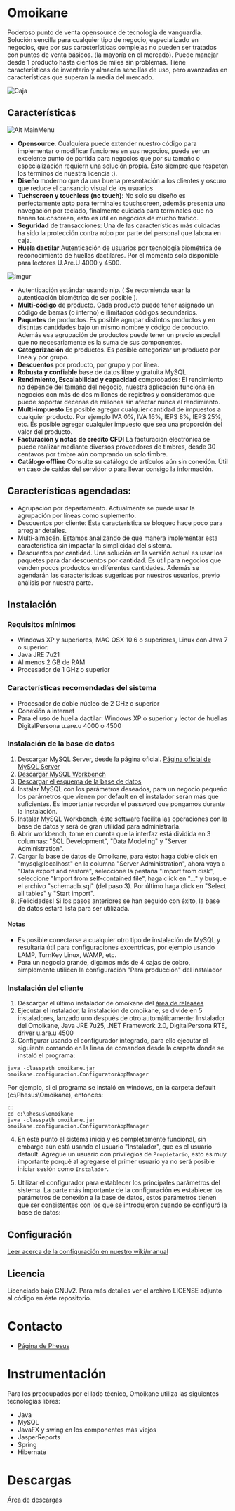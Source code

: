 Omoikane
========

Poderoso punto de venta opensource de tecnología de vanguardia. Solución sencilla para cualquier tipo de negocio, especializado en negocios, que por sus características complejas no pueden ser tratados con puntos de venta básicos. (la mayoría en el mercado). Puede manejar desde 1 producto hasta cientos de miles sin problemas. Tiene características de inventario y almacén sencillas de uso, pero avanzadas en características que superan la media del mercado.

![Caja](http://i.imgur.com/JHh7C0f.png)

## Características
![Alt MainMenu](https://github.com/Phesus/Omoikane/raw/gh-pages/images/SS-MainMenu-2013-06-20.png)
- __Opensource__. Cualquiera puede extender nuestro código para implementar o modificar funciones en sus negocios, puede ser un excelente punto de partida para negocios que por su tamaño o especialización requiern una solución propia. Ésto siempre que respeten los términos de nuestra licencia :).
- __Diseño__ moderno que da una buena presentación a los clientes y oscuro que reduce el cansancio visual de los usuarios
- __Tuchscreen y touchless (no touch)__: No solo su diseño es perfectamente apto para terminales touchscreen, además presenta una navegación por teclado, finalmente cuidada para terminales que no tienen touchscreen, ésto es útil en negocios de mucho tráfico.
- __Seguridad__ de transacciones: Una de las características más cuidadas ha sido la protección contra robo por parte del personal que labora en caja.
- __Huela dactilar__ Autenticación de usuarios por tecnología biométrica de reconocimiento de huellas dactilares. Por el momento solo disponible para lectores U.Are.U 4000 y 4500.

![Imgur](http://i.imgur.com/08IbsmI.png)
- Autenticación estándar usando nip. ( Se recomienda usar la autenticación biométrica de ser posible ).
- __Multi-código__ de producto. Cada producto puede tener asignado un código de barras (o interno) e ilimitados códigos secundarios.
- __Paquetes__ de productos. Es posible agrupar distintos productos y en distintas cantidades bajo un mismo nombre y código de producto. Además esa agrupación de productos puede tener un precio especial que no necesariamente es la suma de sus componentes.
- __Categorización__ de productos. Es posible categorizar un producto por línea y por grupo. 
- __Descuentos__ por producto, por grupo y por línea. 
- __Robusta y confiable__ base de datos libre y gratuita MySQL. 
- __Rendimiento, Escalabilidad y capacidad__ comprobados: El rendimiento no depende del tamaño del negocio, nuestra aplicación funciona en negocios con más de dos millones de registros y consideramos que puede soportar decenas de millones sin afectar nunca el rendimiento.
- __Multi-impuesto__ Es posible agregar cualquier cantidad de impuestos a cualquier producto. Por ejemplo IVA 0%, IVA 16%, IEPS 8%, IEPS 25%, etc. Es posible agregar cualquier impuesto que sea una proporción del valor del producto.
- __Facturación y notas de crédito CFDI__ La facturación electrónica se puede realizar mediante diversos proveedores de timbres, desde 30 centavos por timbre aún comprando un solo timbre.
- __Catálogo offline__ Consulte su catálogo de artículos aún sin conexión. Útil en caso de caídas del servidor o para llevar consigo la información.

## Características agendadas:
- Agrupación por departamento. Actualmente se puede usar la agrupación por líneas como suplemento.
- Descuentos por cliente: Ésta característica se bloqueo hace poco para arreglar detalles.
- Multi-almacén. Estamos analizando de que manera implementar esta característica sin impactar la simplicidad del sistema.
- Descuentos por cantidad. Una solución en la versión actual es usar los paquetes para dar descuentos por cantidad. Es útil para negocios que venden pocos productos en diferentes cantidades.
Además se agendarán las características sugeridas por nuestros usuarios, previo análisis por nuestra parte.

## Instalación
### Requisitos mínimos
- Windows XP y superiores, MAC OSX 10.6 o superiores, Linux con Java 7 o superior.
- Java JRE 7u21
- Al menos 2 GB de RAM
- Procesador de 1 GHz o superior
### Características recomendadas del sistema
- Procesador de doble núcleo de 2 GHz o superior
- Conexión a internet
- Para el uso de huella dactilar: Windows XP o superior y lector de huellas DigitalPersona u.are.u 4000 o 4500

### Instalación de la base de datos
1. Descargar MySQL Server, desde la página oficial. [Página oficial de MySQL Server](http://dev.mysql.com/downloads/mysql/)
2. [Descargar MySQL Workbench](http://dev.mysql.com/downloads/tools/workbench/)
3. [Descargar el esquema de la base de datos](https://github.com/Phesus/Omoikane/releases/download/4.1.0/schemadb.sql)
4. Instalar MySQL con los parámetros deseados, para un negocio pequeño los parámetros que vienen por default en el instalador serán más que suficientes. Es importante recordar el password que pongamos durante la instalación.
5. Instalar MySQL Workbench, éste software facilita las operaciones con la base de datos y será de gran utilidad para administrarla.
6. Abrir workbench, tome en cuenta que la interfaz está dividida en 3 columnas: "SQL Development", "Data Modeling" y "Server Administration".
7. Cargar la base de datos de Omoikane, para ésto: haga doble click en "mysql@localhost" en la columna "Server Administration", ahora vaya a "Data export and restore", seleccione la pestaña "Import from disk", seleccione "Import from self-contained file", haga click en "..." y busque el archivo "schemadb.sql" (del paso 3). Por último haga click en "Select all tables" y "Start import".
8. ¡Felicidades! Si los pasos anteriores se han seguido con éxito, la base de datos estará lista para ser utilizada.

#### Notas
- Es posible conectarse a cualquier otro tipo de instalación de MySQL y resultaría útil para configuraciones excentricas, por ejemplo usando LAMP, TurnKey Linux, WAMP, etc.
- Para un negocio grande, digamos más de 4 cajas de cobro, simplemente utilicen la configuración "Para producción" del instalador

### Instalación del cliente
1. Descargar el último instalador de omoikane del [área de releases](https://github.com/Phesus/Omoikane/releases)
2. Ejecutar el instalador, la instalación de omoikane, se divide en 5 instaladores, lanzado uno después de otro automáticamente: Instalador del Omoikane, Java JRE 7u25, .NET Framework 2.0, DigitalPersona RTE, driver u.are.u 4500
3. Configurar usando el configurador integrado, para ello ejecutar el siguiente comando en la línea de comandos desde la carpeta donde se instaló el programa:

```
java -classpath omoikane.jar omoikane.configuracion.ConfiguratorAppManager
```

Por ejemplo, si el programa se instaló en windows, en la carpeta default (c:\Phesus\Omoikane), entonces:
```
c:
cd c:\phesus\omoikane
java -classpath omoikane.jar omoikane.configuracion.ConfiguratorAppManager
```
4. En éste punto el sistema inicia y es completamente funcional, sin embargo aún está usando el usuario "Instalador", que es el usuario default. Agregue un usuario con privilegios de `Propietario`, esto es muy importante porqué al agregarse el primer usuario ya no será posible iniciar sesión como `Instalador`.
 
5. Utilizar el configurador para establecer los principales parámetros del sistema. La parte más importante de la configuración es establecer los parámetros de conexión a la base de datos, estos parámetros tienen que ser consistentes con los que se introdujeron cuando se configuró la base de datos:

## Configuración

[Leer acerca de la configuración en nuestro wiki/manual](https://github.com/Phesus/Omoikane/wiki/Configuraci%C3%B3n)

## Licencia

Licenciado bajo GNUv2. Para más detalles ver el archivo LICENSE adjunto al código en éste repositorio.


Contacto
========
- [Página de Phesus](http://phesus.com)

Instrumentación
===============
Para los preocupados por el lado técnico, Omoikane utiliza las siguientes tecnologías libres:
- Java
- MySQL
- JavaFX y swing en los componentes más viejos
- JasperReports
- Spring
- Hibernate

Descargas
=========

[Área de descargas](https://github.com/Phesus/Omoikane/releases)
